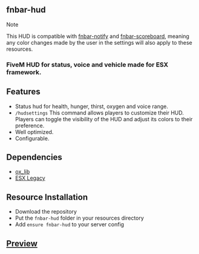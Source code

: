 ## fnbar-hud
> [!NOTE]  
> This HUD is compatible with [fnbar-notify](https://github.com/fnbar0/fnbar-hud) and [fnbar-scoreboard](https://github.com/fnbar0/fnbar-scoreboard), meaning any color changes made by the user in the settings will also apply to these resources.

### FiveM HUD for status, voice and vehicle made for ESX framework.

## Features
- Status hud for health, hunger, thirst, oxygen and voice range.
- `/hudsettings` This command allows players to customize their HUD. Players can toggle the visibility of the HUD and adjust its colors to their preference.
- Well optimized.
- Configurable.

## Dependencies
- [ox_lib](https://github.com/overextended/ox_lib)
- [ESX Legacy](https://github.com/esx-framework/esx_core)

## Resource Installation
* Download the repository
* Put the `fnbar-hud` folder in your resources directory
* Add `ensure fnbar-hud` to your server config

## [Preview](https://www.youtube.com/watch?v=duRaJLulq1w)
